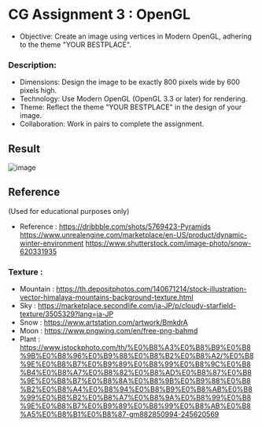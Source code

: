 # CG Assignment 3 : OpenGL

- Objective:
Create an image using vertices in Modern OpenGL, adhering to the theme "YOUR BESTPLACE".

### Description:
  
- Dimensions: Design the image to be exactly 800 pixels wide by 600 pixels high.
- Technology: Use Modern OpenGL (OpenGL 3.3 or later) for rendering.
- Theme: Reflect the theme "YOUR BESTPLACE" in the design of your image.
- Collaboration: Work in pairs to complete the assignment.

## Result

![image](https://github.com/Buye4h/cg-assignment3-phone-film/assets/73097117/4f287db1-9e45-4a6e-bd43-b8947bd3cd25)

## Reference
(Used for educational purposes only)
- Reference :
https://dribbble.com/shots/5769423-Pyramids
https://www.unrealengine.com/marketplace/en-US/product/dynamic-winter-environment
https://www.shutterstock.com/image-photo/snow-620331935

### Texture :
- Mountain :
https://th.depositphotos.com/140671214/stock-illustration-vector-himalaya-mountains-background-texture.html
- Sky :
https://marketplace.secondlife.com/ja-JP/p/cloudy-starfield-texture/3505329?lang=ja-JP
- Snow :
https://www.artstation.com/artwork/BmkdrA
- Moon :
https://www.pngwing.com/en/free-png-bahmd
- Plant :
https://www.istockphoto.com/th/%E0%B8%A3%E0%B8%B9%E0%B8%9B%E0%B8%96%E0%B9%88%E0%B8%B2%E0%B8%A2/%E0%B8%9E%E0%B8%B7%E0%B9%89%E0%B8%99%E0%B8%9C%E0%B8%B4%E0%B8%A7%E0%B8%82%E0%B8%AD%E0%B8%87%E0%B8%9E%E0%B8%B7%E0%B8%8A%E0%B8%9B%E0%B9%88%E0%B8%B2%E0%B8%A4%E0%B8%94%E0%B8%B9%E0%B8%AB%E0%B8%99%E0%B8%B2%E0%B8%A7%E0%B8%9A%E0%B8%99%E0%B8%9E%E0%B8%B7%E0%B9%89%E0%B8%99%E0%B8%AB%E0%B8%A5%E0%B8%B1%E0%B8%87-gm882850994-245620569
